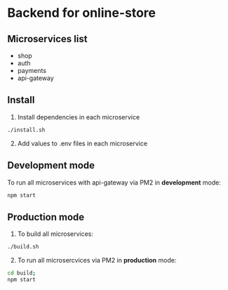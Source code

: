 # Backend for online-store

## Microservices list

- shop
- auth
- payments
- api-gateway

## Install

1. Install dependencies in each microservice

```bash
./install.sh
```

2. Add values to .env files in each microservice

## Development mode

To run all microservices with api-gateway via PM2 in **development** mode:

```bash
npm start
```

## Production mode

1. To build all microservices:

```bash
./build.sh
```

2. To run all microsercvices via PM2 in **production** mode:

```bash
cd build;
npm start
```
